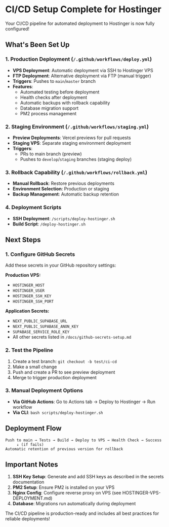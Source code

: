 # CI/CD Setup Complete for Hostinger

Your CI/CD pipeline for automated deployment to Hostinger is now fully configured!

## What's Been Set Up

### 1. Production Deployment (`/.github/workflows/deploy.yml`)
- **VPS Deployment**: Automatic deployment via SSH to Hostinger VPS
- **FTP Deployment**: Alternative deployment via FTP (manual trigger)
- **Triggers**: Pushes to `main`/`master` branch
- **Features**:
  - Automated testing before deployment
  - Health checks after deployment
  - Automatic backups with rollback capability
  - Database migration support
  - PM2 process management

### 2. Staging Environment (`/.github/workflows/staging.yml`)
- **Preview Deployments**: Vercel previews for pull requests
- **Staging VPS**: Separate staging environment deployment
- **Triggers**: 
  - PRs to main branch (preview)
  - Pushes to `develop`/`staging` branches (staging deploy)

### 3. Rollback Capability (`/.github/workflows/rollback.yml`)
- **Manual Rollback**: Restore previous deployments
- **Environment Selection**: Production or staging
- **Backup Management**: Automatic backup retention

### 4. Deployment Scripts
- **SSH Deployment**: `/scripts/deploy-hostinger.sh`
- **Build Script**: `/deploy-hostinger.sh`

## Next Steps

### 1. Configure GitHub Secrets
Add these secrets in your GitHub repository settings:

**Production VPS:**
- `HOSTINGER_HOST`
- `HOSTINGER_USER`
- `HOSTINGER_SSH_KEY`
- `HOSTINGER_SSH_PORT`

**Application Secrets:**
- `NEXT_PUBLIC_SUPABASE_URL`
- `NEXT_PUBLIC_SUPABASE_ANON_KEY`
- `SUPABASE_SERVICE_ROLE_KEY`
- All other secrets listed in `/docs/github-secrets-setup.md`

### 2. Test the Pipeline
1. Create a test branch: `git checkout -b test/ci-cd`
2. Make a small change
3. Push and create a PR to see preview deployment
4. Merge to trigger production deployment

### 3. Manual Deployment Options
- **Via GitHub Actions**: Go to Actions tab → Deploy to Hostinger → Run workflow
- **Via CLI**: `bash scripts/deploy-hostinger.sh`

## Deployment Flow

```
Push to main → Tests → Build → Deploy to VPS → Health Check → Success
     ↓ (if fails)
Automatic retention of previous version for rollback
```

## Important Notes

1. **SSH Key Setup**: Generate and add SSH keys as described in the secrets documentation
2. **PM2 Setup**: Ensure PM2 is installed on your VPS
3. **Nginx Config**: Configure reverse proxy on VPS (see HOSTINGER-VPS-DEPLOYMENT.md)
4. **Database**: Migrations run automatically during deployment

The CI/CD pipeline is production-ready and includes all best practices for reliable deployments!